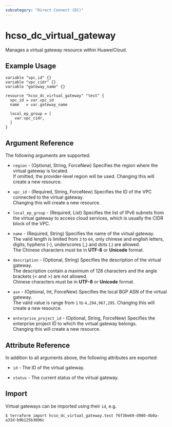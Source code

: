 ```yaml
---
subcategory: "Direct Connect (DC)"
---
```


# hcso_dc_virtual_gateway

Manages a virtual gateway resource within HuaweiCloud.

## Example Usage

```hcl
variable "vpc_id" {}
variable "vpc_cidr" {}
variable "gateway_name" {}

resource "hcso_dc_virtual_gateway" "test" {
  vpc_id = var.vpc_id
  name   = var.gateway_name

  local_ep_group = [
    var.vpc_cidr,
  ]
}
```

## Argument Reference

The following arguments are supported:

* `region` - (Optional, String, ForceNew) Specifies the region where the virtual gateway is located.  
  If omitted, the provider-level region will be used. Changing this will create a new resource.

* `vpc_id` - (Required, String, ForceNew) Specifies the ID of the VPC connected to the virtual gateway.  
  Changing this will create a new resource.

* `local_ep_group` - (Required, List) Specifies the list of IPv6 subnets from the virtual gateway to access cloud
  services, which is usually the CIDR block of the VPC.

* `name` - (Required, String) Specifies the name of the virtual gateway.  
  The valid length is limited from `3` to `64`, only chinese and english letters, digits, hyphens (-), underscores (_)
  and dots (.) are allowed.  
  The Chinese characters must be in **UTF-8** or **Unicode** format.

* `description` - (Optional, String) Specifies the description of the virtual gateway.  
  The description contain a maximum of 128 characters and the angle brackets (< and >) are not allowed.  
  Chinese characters must be in **UTF-8** or **Unicode** format.

* `asn` - (Optional, Int, ForceNew) Specifies the local BGP ASN of the virtual gateway.  
  The valid value is range from `1` to `4,294,967,295`.
  Changing this will create a new resource.

* `enterprise_project_id` - (Optional, String, ForceNew) Specifies the enterprise project ID to which the virtual
  gateway belongs.  
  Changing this will create a new resource.

## Attribute Reference

In addition to all arguments above, the following attributes are exported:

* `id` - The ID of the virtual gateway.

* `status` - The current status of the virtual gateway.

## Import

Virtual gateways can be imported using their `id`, e.g.

```shell
$ terraform import hcso_dc_virtual_gateway.test f6f36e69-d980-4b0a-a33d-b9b125b3896c
```
